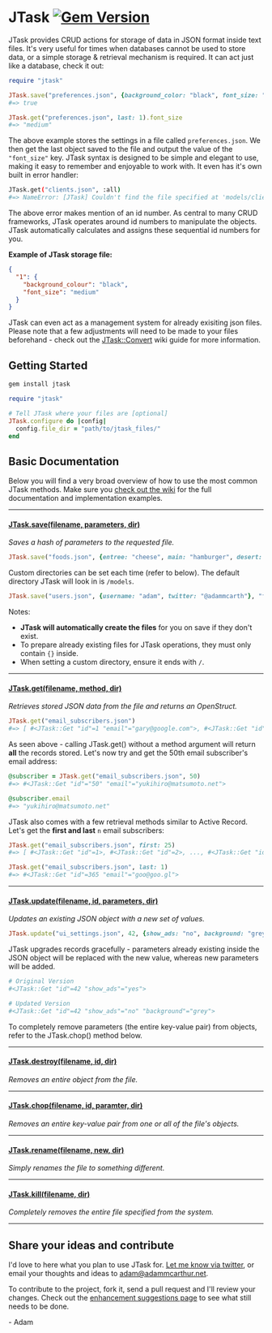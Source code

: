 # JTask [![Gem Version](http://img.shields.io/gem/v/jtask.svg)](https://rubygems.org/gem/jtask)

JTask provides CRUD actions for storage of data in JSON format inside text files. It's very useful for times when databases cannot be used to store data, or a simple storage & retrieval mechanism is required. It can act just like a database, check it out:

``` ruby
require "jtask"

JTask.save("preferences.json", {background_color: "black", font_size: "medium"})
#=> true

JTask.get("preferences.json", last: 1).font_size
#=> "medium"
```

The above example stores the settings in a file called `preferences.json`. We then get the last object saved to the file and output the value of the `"font_size"` key. JTask syntax is designed to be simple and elegant to use, making it easy to remember and enjoyable to work with. It even has it's own built in error handler:

``` bash
JTask.get("clients.json", :all)
#=> NameError: [JTask] Couldn't find the file specified at 'models/clients.json'. Try running JTask.save("clients.json") to setup a blank file.
```

The above error makes mention of an id number. As central to many CRUD frameworks, JTask operates around id numbers to manipulate the objects. JTask automatically calculates and assigns these sequential id numbers for you.

**Example of JTask storage file:**

``` json
{
  "1": {
    "background_colour": "black",
    "font_size": "medium"
  }
}
```

JTask can even act as a management system for already exisiting json files. Please note that a few adjustments will need to be made to your files beforehand - check out the [JTask::Convert](https://github.com/adammcarthur/jtask/wiki/JTask::Convert "Configure existing json files for JTask") wiki guide for more information.

## Getting Started
``` bash
gem install jtask
```

``` ruby
require "jtask"

# Tell JTask where your files are [optional]
JTask.configure do |config|
  config.file_dir = "path/to/jtask_files/"
end
```

## Basic Documentation

Below you will find a very broad overview of how to use the most common JTask methods. Make sure you [check out the wiki](https://github.com/adammcarthur/jtask/wiki) for the full documentation and implementation examples.

---

#### [JTask.save(filename, parameters, dir)](https://github.com/adammcarthur/jtask/wiki/JTask.save() "View full guide")
*Saves a hash of parameters to the requested file.*

``` ruby
JTask.save("foods.json", {entree: "cheese", main: "hamburger", desert: "cake"})
```

Custom directories can be set each time (refer to below). The default directory JTask will look in is `/models`.

``` ruby
JTask.save("users.json", {username: "adam", twitter: "@adammcarth"}, "files/")
```

Notes:

 - **JTask will automatically create the files** for you on save if they don't exist.
 - To prepare already existing files for JTask operations, they must only contain `{}` inside.
 - When setting a custom directory, ensure it ends with `/`.

---

#### [JTask.get(filename, method, dir)](https://github.com/adammcarthur/jtask/wiki/JTask.get() "View full guide")
*Retrieves stored JSON data from the file and returns an OpenStruct.*

``` ruby
JTask.get("email_subscribers.json")
#=> [ #<JTask::Get "id"=1 "email"="gary@google.com">, #<JTask::Get "id"=2 "email"="blah"> ... ]
```

As seen above - calling JTask.get() without a method argument will return **all** the records stored. Let's now try and get the 50th email subscriber's email address:

``` ruby
@subscriber = JTask.get("email_subscribers.json", 50)
#=> #<JTask::Get "id"="50" "email"="yukihiro@matsumoto.net">

@subscriber.email
#=> "yukihiro@matsumoto.net"
```

JTask also comes with a few retrieval methods similar to Active Record. Let's get the **first and last** `n` email subscribers:

``` ruby
JTask.get("email_subscribers.json", first: 25)
#=> [ #<JTask::Get "id"=1>, #<JTask::Get "id"=2>, ..., #<JTask::Get "id"=25> ]

JTask.get("email_subscribers.json", last: 1)
#=> #<JTask::Get "id"=365 "email"="goo@goo.gl">
```

---

#### [JTask.update(filename, id, parameters, dir)](https://github.com/adammcarthur/jtask/wiki/JTask.update() "View full guide")
*Updates an existing JSON object with a new set of values.*

``` ruby
JTask.update("ui_settings.json", 42, {show_ads: "no", background: "grey"})
```

JTask upgrades records gracefully - parameters already existing inside the JSON object will be replaced with the new value, whereas new parameters will be added.

``` ruby
# Original Version
#<JTask::Get "id"=42 "show_ads"="yes">

# Updated Version
#<JTask::Get "id"=42 "show_ads"="no" "background"="grey">
```

To completely remove parameters (the entire key-value pair) from objects, refer to the JTask.chop() method below.

---

#### [JTask.destroy(filename, id, dir)](https://github.com/adammcarthur/jtask/wiki/JTask.destroy() "View full guide")
*Removes an entire object from the file.*

---

#### [JTask.chop(filename, id, paramter, dir)](https://github.com/adammcarthur/jtask/wiki/JTask.chop() "View full guide")
*Removes an entire key-value pair from one or all of the file's objects.*

---

#### [JTask.rename(filename, new, dir)](https://github.com/adammcarthur/jtask/wiki/JTask.rename() "View full guide")
*Simply renames the file to something different.*

---

#### [JTask.kill(filename, dir)](https://github.com/adammcarthur/jtask/wiki/JTask.kill() "View full guide")
*Completely removes the entire file specified from the system.*

---

## Share your ideas and contribute

I'd love to here what you plan to use JTask for. [Let me know via twitter](https://twitter.com/adammcarth), or email your thoughts and ideas to [adam@adammcarthur.net](mailto:adam@adammcarthur.net).

To contribute to the project, fork it, send a pull request and I'll review your changes. Check out the [enhancement suggestions page](https://github.com/adammcarthur/jtask/issues?labels=enhancement) to see what still needs to be done.

\- Adam
